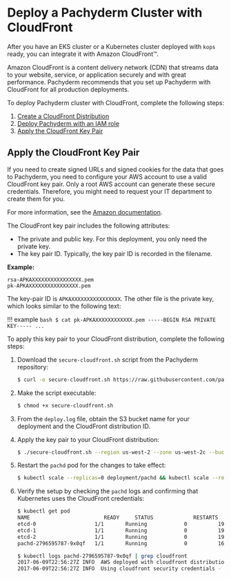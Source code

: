 # Deploy a Pachyderm Cluster with CloudFront

After you have an EKS cluster or a Kubernetes cluster deployed with `kops`
ready, you can integrate it with Amazon CloudFront™.

Amazon CloudFront is a content delivery network (CDN) that streams data to your
website, service, or application securely and with great performance. Pachyderm
recommends that you set up Pachyderm with CloudFront for all production
deployments.

To deploy Pachyderm cluster with CloudFront, complete the following steps:

1. [Create a CloudFront Distribution](https://docs.aws.amazon.com/AmazonCloudFront/latest/DeveloperGuide/GettingStarted.html#GettingStartedCreateDistribution)
1. [Deploy Pachyderm with an IAM role](aws-deploy-pachyderm.md)
1. [Apply the CloudFront Key Pair](#apply-the-cloudfront-key-pair)

## Apply the CloudFront Key Pair

If you need to create signed URLs and signed cookies for the data that goes to
Pachyderm, you need to configure your AWS account to use a valid CloudFront key
pair. Only a root AWS account can generate these secure credentials. Therefore,
you might need to request your IT department to create them for you.

For more information, see the
[Amazon documentation](http://docs.aws.amazon.com/AmazonCloudFront/latest/DeveloperGuide/private-content-trusted-signers.html#private-content-creating-cloudfront-key-pairs).

The CloudFront key pair includes the following attributes:

-   The private and public key. For this deployment, you only need the private
    key.
-   The key pair ID. Typically, the key pair ID is recorded in the filename.

**Example:**

```
rsa-APKAXXXXXXXXXXXXXXXX.pem
pk-APKAXXXXXXXXXXXXXXXX.pem
```

The key-pair ID is `APKAXXXXXXXXXXXXXXXX`. The other file is the private key,
which looks similar to the following text:

!!! example
`bash $ cat pk-APKAXXXXXXXXXXXX.pem -----BEGIN RSA PRIVATE KEY----- ...`

To apply this key pair to your CloudFront distribution, complete the following
steps:

1. Download the `secure-cloudfront.sh` script from the Pachyderm repository:

    ```bash
    $ curl -o secure-cloudfront.sh https://raw.githubusercontent.com/pachyderm/pachyderm/master/etc/deploy/cloudfront/secure-cloudfront.sh
    ```

1. Make the script executable:

    ```bash
    $ chmod +x secure-cloudfront.sh
    ```

1. From the `deploy.log` file, obtain the S3 bucket name for your deployment and
   the CloudFront distribution ID.

1. Apply the key pair to your CloudFront distribution:

    ```bash
    $ ./secure-cloudfront.sh --region us-west-2 --zone us-west-2c --bucket YYYY-pachyderm-store --cloudfront-distribution-id E1BEBVLIDYTLEV  --cloudfront-keypair-id APKAXXXXXXXXXXXX --cloudfront-private-key-file ~/Downloads/pk-APKAXXXXXXXXXXXX.pem
    ```

1. Restart the `pachd` pod for the changes to take effect:

    ```bash
    $ kubectl scale --replicas=0 deployment/pachd && kubectl scale --replicas=1 deployment/pachd && kubectl get pod
    ```

1. Verify the setup by checking the `pachd` logs and confirming that Kubernetes
   uses the CloudFront credentials:

    ```bash
    $ kubectl get pod
    NAME                        READY     STATUS             RESTARTS   AGE
    etcd-0                   1/1       Running            0          19h
    etcd-1                   1/1       Running            0          19h
    etcd-2                   1/1       Running            0          19h
    pachd-2796595787-9x0qf   1/1       Running            0          16h

    $ kubectl logs pachd-2796595787-9x0qf | grep cloudfront
    2017-06-09T22:56:27Z INFO  AWS deployed with cloudfront distribution at d3j9kenawdv8p0
    2017-06-09T22:56:27Z INFO  Using cloudfront security credentials - keypair ID (APKAXXXXXXXXX) - to sign cloudfront URLs
    ```
